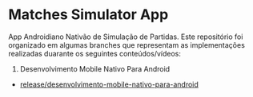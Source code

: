 # Matches Simulator App

App Androidiano Nativão de Simulação de Partidas. Este repositório foi organizado em algumas branches que representam as implementações realizadas duarante os seguintes conteúdos/vídeos:

1. Desenvolvimento Mobile Nativo Para Android
 - [release/desenvolvimento-mobile-nativo-para-android](https://github.com/MarcosdeDeus/matches-simulator-app/tree/release/desenvolvimento-mobile-nativo-para-android)
 
 
